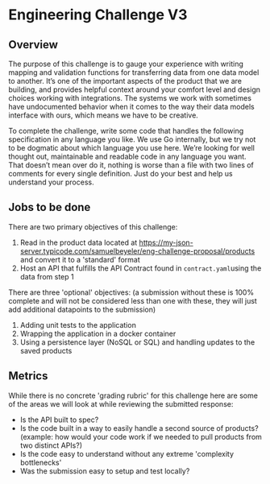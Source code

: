 # Engineering Challenge V3

## Overview

The purpose of this challenge is to gauge your experience with writing mapping and validation functions for transferring data from one data model to another. It’s one of the important aspects of the product that we are building, and provides helpful context around your comfort level and design choices working with integrations. The systems we work with sometimes have undocumented behavior when it comes to the way their data models interface with ours, which means we have to be creative.

To complete the challenge, write some code that handles the following specification in any language you like. We use Go internally, but we try not to be dogmatic about which language you use here. We’re looking for well thought out, maintainable and readable code in any language you want. That doesn’t mean over do it, nothing is worse than a file with two lines of comments for every single definition. Just do your best and help us understand your process.

## Jobs to be done

There are two primary objectives of this challenge:

1. Read in the product data located at https://my-json-server.typicode.com/samuelbeyeler/eng-challenge-proposal/products and convert it to a 'standard' format
1. Host an API that fulfills the API Contract found in `contract.yaml`using the data from step 1

There are three 'optional' objectives: (a submission without these is 100% complete and will not be considered less than one with these, they will just add additional datapoints to the submission)

1. Adding unit tests to the application
1. Wrapping the application in a docker container
1. Using a persistence layer (NoSQL or SQL) and handling updates to the saved products

## Metrics

While there is no concrete 'grading rubric' for this challenge here are some of the areas we will look at while reviewing the submitted response:

* Is the API built to spec?
* Is the code built in a way to easily handle a second source of products? (example: how would your code work if we needed to pull products from two distinct APIs?)
* Is the code easy to understand without any extreme 'complexity bottlenecks'
* Was the submission easy to setup and test locally?
